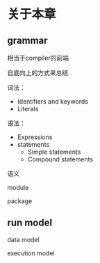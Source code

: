 # 关于本章
## grammar
相当于compiler的前端

自底向上的方式来总结

词法：

- Identifiers and keywords
- Literals

语法：

- Expressions
- statements
  - Simple statements
  - Compound statements

语义

module 

package


## run model
data model 

execution model

